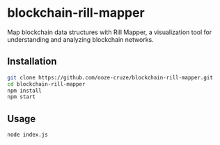 # blockchain-rill-mapper

Map blockchain data structures with Rill Mapper, a visualization tool for understanding and analyzing blockchain networks.

## Installation

```bash
git clone https://github.com/ooze-cruze/blockchain-rill-mapper.git
cd blockchain-rill-mapper
npm install
npm start
```

## Usage
```bash
node index.js
```
